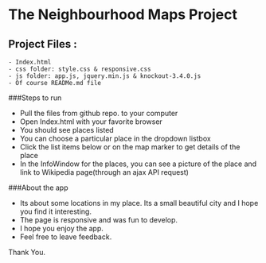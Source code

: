 # The Neighbourhood Maps Project

## Project Files :
    - Index.html
    - css folder: style.css & responsive.css
    - js folder: app.js, jquery.min.js & knockout-3.4.0.js
    - Of course READMe.md file


###Steps to run
  - Pull the files from github repo. to your computer
  - Open Index.html with your favorite browser
  - You should see places listed
  - You can choose a particular place in the dropdown listbox
  - Click the list items below or on the map marker to get details of the place
  - In the InfoWindow for the places, you can see a picture of the place and link to Wikipedia page(through an ajax API request)

###About the app
  - Its about some locations in my place. Its a small beautiful city and I hope you find it interesting.
  - The page is responsive and was fun to develop.
  - I hope you enjoy the app.
  - Feel free to leave feedback.

  Thank You.
